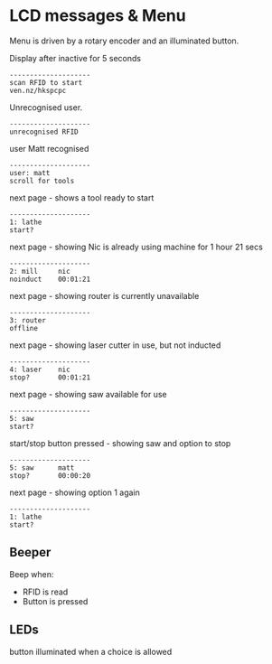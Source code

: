 # LCD messages & Menu

Menu is driven by a rotary encoder and an illuminated button.

Display after inactive for 5 seconds

    --------------------
    scan RFID to start
    ven.nz/hkspcpc

Unrecognised user.

    --------------------
    unrecognised RFID


user Matt recognised

    --------------------
    user: matt
    scroll for tools

next page - shows a tool ready to start

    --------------------
    1: lathe    
    start?

next page - showing Nic is already using machine for 1 hour 21 secs

    --------------------
    2: mill     nic
    noinduct    00:01:21

next page - showing router is currently unavailable

    --------------------
    3: router   
    offline 

next page - showing laser cutter in use, but not inducted

    --------------------
    4: laser    nic    
    stop?       00:01:21

next page - showing saw available for use

    --------------------
    5: saw      
    start?

start/stop button pressed - showing saw and option to stop

    --------------------
    5: saw      matt
    stop?       00:00:20

next page - showing option 1 again

    --------------------
    1: lathe    
    start?

## Beeper

Beep when:

* RFID is read
* Button is pressed

## LEDs

button illuminated when a choice is allowed
